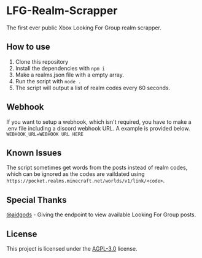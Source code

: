 # LFG-Realm-Scrapper
The first ever public Xbox Looking For Group realm scrapper.

## How to use
1. Clone this repository
2. Install the dependencies with `npm i`
3. Make a realms.json file with a empty array.
4. Run the script with `node .`
5. The script will output a list of realm codes every 60 seconds.

## Webhook
If you want to setup a webhook, which isn't required, you have to make a .env file including a discord webhook URL. A example is provided below.
`
WEBHOOK_URL=WEBHOOK URL HERE
`

## Known Issues
The script sometimes get words from the posts instead of realm codes, which can be ignored as the codes are vaildated using `https://pocket.realms.minecraft.net/worlds/v1/link/<code>`.

## Special Thanks
[@aidgods](https://github.com/aidgods) - Giving the endpoint to view available Looking For Group posts.

## License
This project is licensed under the [AGPL-3.0](LICENSE) license.